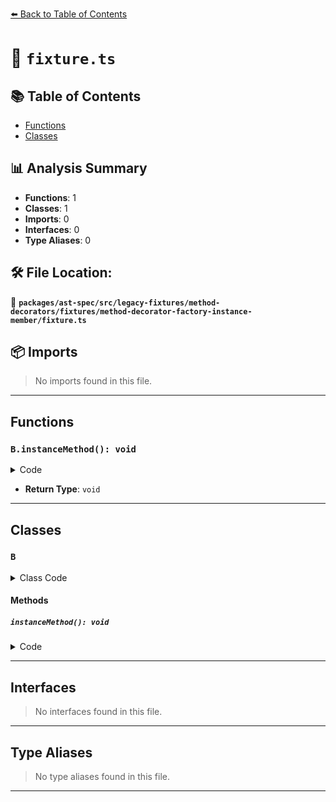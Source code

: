 [⬅️ Back to Table of Contents](../../../../../../../index.md)

# 📄 `fixture.ts`

## 📚 Table of Contents

- [Functions](#functions)
- [Classes](#classes)

## 📊 Analysis Summary

- **Functions**: 1
- **Classes**: 1
- **Imports**: 0
- **Interfaces**: 0
- **Type Aliases**: 0

## 🛠️ File Location:
📂 **`packages/ast-spec/src/legacy-fixtures/method-decorators/fixtures/method-decorator-factory-instance-member/fixture.ts`**

## 📦 Imports

> No imports found in this file.


---

## Functions

### `B.instanceMethod(): void`

<details><summary>Code</summary>

```ts
@onlyRead(false)
  instanceMethod() {}
```
</details>

- **Return Type**: `void`

---

## Classes

### `B`

<details><summary>Class Code</summary>

```ts
class B {
  @onlyRead(false)
  instanceMethod() {}
}
```
</details>

#### Methods

##### `instanceMethod(): void`

<details><summary>Code</summary>

```ts
@onlyRead(false)
  instanceMethod() {}
```
</details>


---

## Interfaces

> No interfaces found in this file.


---

## Type Aliases

> No type aliases found in this file.


---